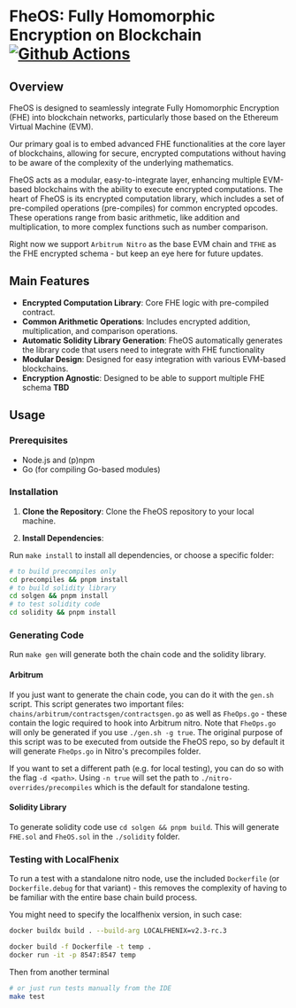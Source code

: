 # FheOS: Fully Homomorphic Encryption on Blockchain [![Github Actions][gha-badge]][gha]

[gha]: https://github.com/fhenixprotocol/fheos/actions
[gha-badge]: https://github.com/fhenixprotocol/fheos/actions/workflows/Test.yml/badge.svg

## Overview

FheOS is designed to seamlessly integrate Fully Homomorphic Encryption (FHE) into blockchain networks, particularly those based on the Ethereum Virtual Machine (EVM). 

Our primary goal is to embed advanced FHE functionalities at the core layer of blockchains, allowing for secure, encrypted computations without having to be aware of the complexity of the underlying mathematics.

FheOS acts as a modular, easy-to-integrate layer, enhancing multiple EVM-based blockchains with the ability to execute encrypted computations. The heart of FheOS is its encrypted computation library, which includes a set of pre-compiled operations (pre-compiles) for common encrypted opcodes. These operations range from basic arithmetic, like addition and multiplication, to more complex functions such as number comparison.

Right now we support `Arbitrum Nitro` as the base EVM chain and `TFHE` as the FHE encrypted schema - but keep an eye here for future updates.

## Main Features

- **Encrypted Computation Library**: Core FHE logic with pre-compiled contract.
- **Common Arithmetic Operations**: Includes encrypted addition, multiplication, and comparison operations.
- **Automatic Solidity Library Generation**: FheOS automatically generates the library code that users need to integrate with FHE functionality
- **Modular Design**: Designed for easy integration with various EVM-based blockchains.
- **Encryption Agnostic**: Designed to be able to support multiple FHE schema **TBD** 
 
## Usage

### Prerequisites

- Node.js and (p)npm
- Go (for compiling Go-based modules)

### Installation

1. **Clone the Repository**: Clone the FheOS repository to your local machine.

2. **Install Dependencies**:

Run `make install` to install all dependencies, or choose a specific folder:

 ```bash
 # to build precompiles only
 cd precompiles && pnpm install
 # to build solidity library
 cd solgen && pnpm install
 # to test solidity code
 cd solidity && pnpm install
 ```

### Generating Code

Run `make gen` will generate both the chain code and the solidity library.

#### Arbitrum

If you just want to generate the chain code, you can do it with the `gen.sh` script. This script generates two important files: `chains/arbitrum/contractsgen/contractsgen.go` as well as `FheOps.go` - these contain the logic required to hook into Arbitrum nitro.
Note that `FheOps.go` will only be generated if you use `./gen.sh -g true`. The original purpose of this script was to be executed from outside the FheOS repo, so by default it will generate `FheOps.go` in Nitro's precompiles folder.

If you want to set a different path (e.g. for local testing), you can do so with the flag `-d <path>`. Using `-n true` will set the path to `./nitro-overrides/precompiles` which is the default for standalone testing.

#### Solidity Library

To generate solidity code use `cd solgen && pnpm build`. This will generate `FHE.sol` and `FheOS.sol` in the `./solidity` folder.

### Testing with LocalFhenix

To run a test with a standalone nitro node, use the included `Dockerfile` (or `Dockerfile.debug` for that variant) - this removes the complexity of having to be familiar with the entire base chain build process.

You might need to specify the localfhenix version, in such case:
```bash
docker buildx build . --build-arg LOCALFHENIX=v2.3-rc.3
```

```bash
docker build -f Dockerfile -t temp .
docker run -it -p 8547:8547 temp
```

Then from another terminal

```bash
# or just run tests manually from the IDE
make test
```
